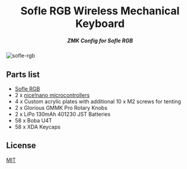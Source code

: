 <div align="center">
  <h1>Sofle RGB Wireless Mechanical Keyboard</h1>
  <h5>ZMK Config for Sofle RGB</h5>
</div>

![sofle-rgb](./assets/sofle_rgb.jpg)

## Parts list

- [Sofle RGB](https://github.com/josefadamcik/SofleKeyboard)
- 2 x [nice!nano microcontrollers](https://nicekeyboards.com/nice-nano/)
- 4 x Custom acrylic plates with additional 10 x M2 screws for tenting
- 2 x Glorious GMMK Pro Rotary Knobs
- 2 x LiPo 130mAh 401230 JST Batteries
- 58 x Boba U4T
- 58 x XDA Keycaps

## License

[MIT](https://choosealicense.com/licenses/mit/)
